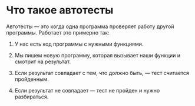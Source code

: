 # Что такое автотесты

Автотесты — это когда одна программа проверяет работу другой программы. Работает это примерно так:

1. У нас есть код программы с нужными функциями.

2. Мы пишем новую программу, которая вызывает наши функции и смотрит на результат.

3. Если результат совпадает с тем, что должно быть, — тест считается пройденным.

4. Если результат не совпадает — тест не пройден и нужно разбираться.
